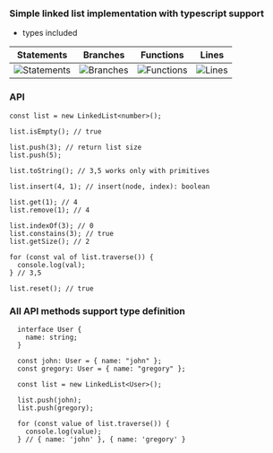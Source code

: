### Simple linked list implementation with typescript support


* types included


| Statements                | Branches                | Functions                | Lines                |
| ------------------------- | ----------------------- | ------------------------ | -------------------- |
| ![Statements](https://img.shields.io/badge/Coverage-100%25-brightgreen.svg) | ![Branches](https://img.shields.io/badge/Coverage-84.72%25-yellow.svg) | ![Functions](https://img.shields.io/badge/Coverage-100%25-brightgreen.svg) | ![Lines](https://img.shields.io/badge/Coverage-100%25-brightgreen.svg) |



### API
  ```
  const list = new LinkedList<number>();
  
  list.isEmpty(); // true
  
  list.push(3); // return list size
  list.push(5);
  
  list.toString(); // 3,5 works only with primitives
  
  list.insert(4, 1); // insert(node, index): boolean
  
  list.get(1); // 4
  list.remove(1); // 4
  
  list.indexOf(3); // 0
  list.constains(3); // true
  list.getSize(); // 2
  
  for (const val of list.traverse()) {
    console.log(val);
  } // 3,5

  list.reset(); // true
```


### All API methods support type definition 
```
  interface User {
    name: string;
  }

  const john: User = { name: "john" };
  const gregory: User = { name: "gregory" };

  const list = new LinkedList<User>();

  list.push(john);
  list.push(gregory);

  for (const value of list.traverse()) {
    console.log(value);
  } // { name: 'john' }, { name: 'gregory' }
```
